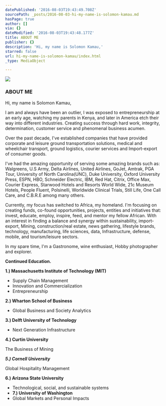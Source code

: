 ```yaml
---
datePublished: '2016-08-03T19:43:49.708Z'
sourcePath: _posts/2016-08-03-hi-my-name-is-solomon-kamau.md
hasPage: true
author: []
via: {}
dateModified: '2016-08-03T19:43:48.177Z'
title: ABOUT ME
publisher: {}
description: 'Hi, my name is Solomon Kamau,'
starred: false
url: hi-my-name-is-solomon-kamau/index.html
_type: MediaObject

---
```

![](https://the-grid-user-content.s3-us-west-2.amazonaws.com/1183d295-9175-47ec-b299-20a364f04930.jpg)

### ABOUT ME

Hi, my name is Solomon Kamau,

I am and always have been an outlier, I was exposed to entrepreneurship at an early age, watching my parents in Kenya, and later in America etch their way into different industries. Creating success through hard work, integrity, determination, customer service and phenomenal business acumen.

Over the past decade, I've established companies that have provided corporate and leisure ground transportation solutions, medical and wheelchair transport, ground logistics, courier services and Import-export of consumer goods.

I've had the amazing opportunity of serving some amazing brands such as: Walgreens, U.S Army, Delta Airlines, United Airlines, GoJet, Amtrak, PGA Tour, University of North Carolina(UNC), Duke University, Oxford University Press, ESPN, HBO, Schneider Electric, IBM, Red Hat, Citrix, Office Max, Courier Express, Starwood Hotels and Resorts World Wide, 21c Museum Hotels, People Fluent, Polsinelli, Worldwide Clinical Trials, Still Life, One Call Care, and C.B.R.E among many others.

Currently, my focus has switched to Africa, my homeland. I'm focusing on creating funds, co-found opportunities, projects, entities and initiatives that: invest, educate, employ, inspire, feed, and mentor my fellow African. With an interest in finding a balance and synergy within sustainability, import-export, Mining, construction/real estate, news gathering, lifestyle brands, technology, manufacturing, life sciences, data, Infrastructure, defense, mobile, and tourism/leisure sectors.

In my spare time, I'm a Gastronome, wine enthusiast, Hobby photographer and explorer.

**Continued Education.**

**1.) Massachusetts Institute of Technology (MIT)**

* Supply Chain Management
* Innovation and Commercialization
* Entrepreneurship

**2.) Wharton School of Business**

* Global Business and Society Analytics

**3.) Delft University of Technology**

* Next Generation Infrastructure

**4.) Curtin University**

The Business of Mining

_**5.) Cornell University**_

Global Hospitality Management

**6.) Arizona State University**

* Technological, social, and sustainable systems
* **7.) University of Washington**
* Global Markets and Personal Impacts